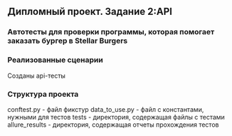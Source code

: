 ## Дипломный проект. Задание 2:API

### Автотесты для проверки программы, которая помогает заказать бургер в Stellar Burgers

### Реализованные сценарии

Созданы api-тесты

### Структура проекта

conftest.py - файл фикстур
data_to_use.py - файл с константами, нужными для тестов
tests - директория, содержащая файлы с тестами
allure_results - директория, содержащая отчеты прохождения тестов
